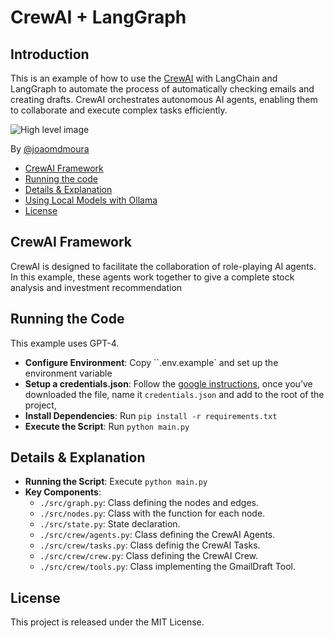 # CrewAI + LangGraph

## Introduction
This is an example of how to use the [CrewAI](https://github.com/joaomdmoura/crewai) with LangChain and LangGraph to automate the process of automatically checking emails and creating drafts. CrewAI orchestrates autonomous AI agents, enabling them to collaborate and execute complex tasks efficiently.

![High level image](./CrewAI-LangGraph.png)


By [@joaomdmoura](https://x.com/joaomdmoura)

- [CrewAI Framework](#crewai-framework)
- [Running the code](#running-the-code)
- [Details & Explanation](#details--explanation)
- [Using Local Models with Ollama](#using-local-models-with-ollama)
- [License](#license)

## CrewAI Framework
CrewAI is designed to facilitate the collaboration of role-playing AI agents. In this example, these agents work together to give a complete stock analysis and investment recommendation

## Running the Code
This example uses GPT-4.

- **Configure Environment**: Copy ``.env.example` and set up the environment variable
- **Setup a credentials.json**: Follow the [google instructions](https://developers.google.com/gmail/api/quickstart/python#authorize_credentials_for_a_desktop_application), once you’ve downloaded the file, name it `credentials.json` and add to the root of the project,
- **Install Dependencies**: Run `pip install -r requirements.txt`
- **Execute the Script**: Run `python main.py`

## Details & Explanation
- **Running the Script**: Execute `python main.py`
- **Key Components**:
	- `./src/graph.py`: Class defining the nodes and edges.
	- `./src/nodes.py`: Class with the function for each node.
	- `./src/state.py`: State declaration.
	- `./src/crew/agents.py`: Class defining the CrewAI Agents.
	- `./src/crew/tasks.py`: Class definig the CrewAI Tasks.
	- `./src/crew/crew.py`: Class defining the CrewAI Crew.
	- `./src/crew/tools.py`: Class implementing the GmailDraft Tool.

## License
This project is released under the MIT License.
